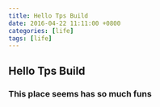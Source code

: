 ```yaml
---
title: Hello Tps Build 
date: 2016-04-22 11:11:00 +0800
categories: [life]
tags: [life]
---
```



## Hello Tps Build

### This place seems has so much funs

